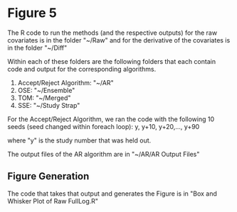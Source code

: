 # Figure 5

The R code to run the methods (and the respective outputs) for the raw covariates is in the folder "~/Raw" and for the derivative of the covariates is in the folder "~/Diff"

Within each of these folders are the following folders that each contain code and output for the corresponding algorithms.

1. Accept/Reject Algorithm: "~/AR"
2. OSE:  "~/Ensemble"
3. TOM: "~/Merged"
4. SSE: "~/Study Strap"

For the Accept/Reject Algorithm, we ran the code with the following 10 seeds (seed changed within foreach loop):
y, y+10, y+20,..., y+90

where "y" is the study number that was held out. 

The output files of the AR algorithm are in "~/AR/AR Output Files"

## Figure Generation

The code that takes that output and generates the Figure is in "Box and Whisker Plot of Raw FullLog.R"
